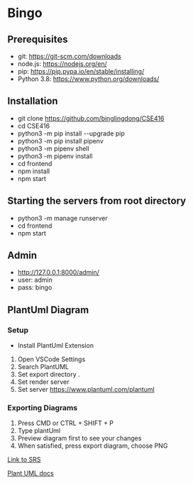 # Bingo

## Prerequisites

- git: https://git-scm.com/downloads
- node.js: https://nodejs.org/en/
- pip: https://pip.pypa.io/en/stable/installing/
- Python 3.8: https://www.python.org/downloads/

## Installation

- git clone https://github.com/binglingdong/CSE416
- cd CSE416
- python3 -m pip install --upgrade pip
- python3 -m pip install pipenv
- python3 -m pipenv shell
- python3 -m pipenv install
- cd frontend 
- npm install
- npm start

## Starting the servers from root directory

- python3 -m manage runserver
- cd frontend 
- npm start

## Admin

- http://127.0.0.1:8000/admin/
- user: admin
- pass: bingo


## PlantUml Diagram

### Setup
- Install PlantUml Extension
1. Open VSCode Settings
2. Search PlantUML
3. Set export directory .
4. Set render server
5. Set server https://www.plantuml.com/plantuml

### Exporting Diagrams
1. Press CMD or CTRL + SHIFT + P
2. Type plantUml
3. Preview diagram first to see your changes
4. When satisfied, press export diagram, choose PNG

[Link to SRS](https://docs.google.com/document/d/1zBmLondr7yHdbPGrkzg776qxLEJqCqIKL3l4ssYfD_s/edit#)

[Plant UML docs](https://plantuml-documentation.readthedocs.io/en/latest/diagrams/usecase.html)

